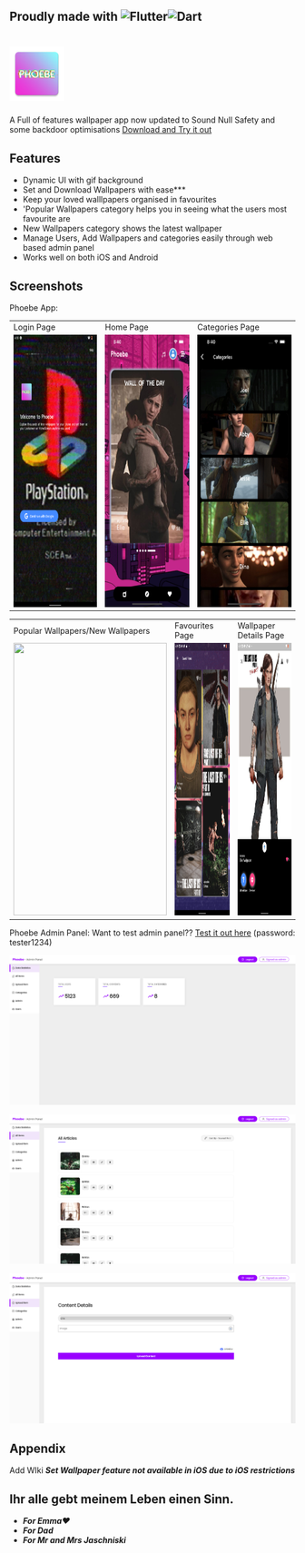 ## Proudly made with ![Flutter](https://img.shields.io/badge/Flutter-%2302569B.svg?style=for-the-badge&logo=Flutter&logoColor=white)![Dart](https://img.shields.io/badge/dart-%230175C2.svg?style=for-the-badge&logo=dart&logoColor=white)


# ![Logo](https://github.com/MasterJain/Phoebe/blob/main/phoebe/android/app/src/main/res/mipmap-xhdpi/ic_launcher.png?raw=true)
A Full of features wallpaper app now updated to Sound Null Safety and some backdoor optimisations [Download and Try it out](https://github.com/MasterJain/Phoebe/blob/main/app-debug.apk?raw=true "Download and Try it out(Android only)")

## Features

- Dynamic UI with gif background
- Set and Download Wallpapers with ease***
- Keep your loved walllpapers organised in favourites
- 'Popular Wallpapers category helps you in seeing what the users most favourite are
- New Wallpapers category shows the latest wallpaper
- Manage Users, Add Wallpapers and categories easily through web based admin panel
- Works well on both iOS and Android

## Screenshots
Phoebe App:

<table>
  <tr>
    <td>Login Page</td>
     <td>Home Page</td>
     <td>Categories Page</td>
  </tr>
  <tr>
    <td><img src="https://github.com/MasterJain/Phoebe/blob/main/screenshots/Screenshot_20220608-182246_Phoebe.png?raw=true" width=270 height=480></td>
    <td><img src="https://github.com/MasterJain/Phoebe/blob/main/screenshots/Simulator%20Screen%20Shot%20-%20iPhone%2013%20Pro%20Max%20-%202022-04-17%20at%2008.40.22.png?raw=true" width=270 height=480></td>
    <td><img src="https://github.com/MasterJain/Phoebe/blob/main/screenshots/Simulator%20Screen%20Shot%20-%20iPhone%2013%20Pro%20Max%20-%202022-04-17%20at%2008.40.40.png?raw=true" width=270 height=480></td>
  </tr>
 </table>
 
 <table>
  <tr>
    <td>Popular Wallpapers/New Wallpapers</td>
    <td>Favourites Page</td>
    <td>Wallpaper Details Page</td>
  </tr>
  <tr>
    <td><img src="https://github.com/MasterJain/Phoebe/blob/main/screenshots/Simulator%20Screen%20Shot%20-%20iPhone%2013%20Pro%20Max%20-%202022-04-17%20at%2008.41.05.png?raw=true" width=270 height=480></td>
    <td><img src="https://github.com/MasterJain/Phoebe/blob/main/screenshots/Screenshot_20220608-182450_Phoebe.png?raw=true" width=270 height=480></td>
    <td><img src="https://github.com/MasterJain/Phoebe/blob/main/screenshots/Screenshot_20220608-182603_Phoebe.png?raw=true" width=270 height=480></td>
  </tr>
 </table>

Phoebe Admin Panel:
Want to test admin panel?? [Test it out here](https://projectphoebe-e53ab.web.app/#/ "Test it out here") (password: tester1234)
<p align="center">
  <img src="https://github.com/MasterJain/Phoebe/blob/main/screenshots/Screen%20Shot%202022-06-08%20at%206.45.43%20PM.png?raw=true" />
</p>
<p align="center">
  <img src="https://github.com/MasterJain/Phoebe/blob/main/screenshots/Screen%20Shot%202022-06-08%20at%206.52.12%20PM.png?raw=true" />
</p>
<p align="center">
  <img src="https://github.com/MasterJain/Phoebe/blob/main/screenshots/Screen%20Shot%202022-06-08%20at%206.52.29%20PM.png?raw=true" />
</p>

## Appendix
 Add WIki
***Set Wallpaper feature not available in iOS due to iOS restrictions***

## Ihr alle gebt meinem Leben einen Sinn.

- ***For Emma❤️***
- ***For Dad***
- ***For Mr and Mrs Jaschniski***


